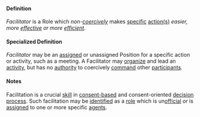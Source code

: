 #### Definition

*Facilitator* is a Role which *non-[coercively](https://github.com/gcassel/Modular-Organization-Terminology/blob/master/terms/coerce.md)* makes [specific](https://github.com/gcassel/Modular-Organization-Terminology/blob/master/terms/specific.md) [action(s)](https://github.com/gcassel/Modular-Organization-Terminology/blob/master/terms/act.md) *easier, more [effective](https://github.com/gcassel/Modular-Organization-Terminology/blob/master/terms/effective.md) or more [efficient](https://github.com/gcassel/Modular-Organization-Terminology/blob/master/terms/efficient.md)*.

#### Specialized Definition

*Facilitator* may be an [assigned](https://github.com/gcassel/Modular-Organizing-Terminology/blob/master/terms/assign.md) or unassigned  Position for a specific action or activity, such as a meeting. A Facilitator may [organize](https://github.com/gcassel/Modular-Organizing-Terminology/blob/master/terms/organize.md) and lead an [activity](https://github.com/gcassel/Modular-Organizing-Terminology/blob/master/terms/activity.md), but has no [authority](https://github.com/gcassel/Modular-Organizing-Terminology/blob/master/terms/authority.md) to coercively [command](https://github.com/gcassel/Modular-Organizing-Terminology/blob/master/terms/command.md) other [participants](https://github.com/gcassel/Modular-Organizing-Terminology/blob/master/terms/participate.md).


#### Notes

Facilitation is a crucial [skill](https://github.com/gcassel/Modular-Organization-Terminology/blob/master/terms/skill.md) in [consent-based](https://github.com/gcassel/Modular-Organization-Terminology/blob/master/compound-terms/consent-based.md) and consent-oriented [decision](https://github.com/gcassel/Modular-Organization-Terminology/blob/master/terms/decide.md) [process](https://github.com/gcassel/Modular-Organization-Terminology/blob/master/terms/process.md).  Such facilitation may be [identified](https://github.com/gcassel/Modular-Organization-Terminology/blob/master/terms/identify.md) as a [role](https://github.com/gcassel/Modular-Organization-Terminology/blob/master/terms/role.md) which is un[official](https://github.com/gcassel/Modular-Organization-Terminology/blob/master/terms/official.md) *or* is [assigned](https://github.com/gcassel/Modular-Organization-Terminology/blob/master/terms/assign.md) to one or more specific [agents](https://github.com/gcassel/Modular-Organization-Terminology/blob/master/terms/agent.md).
